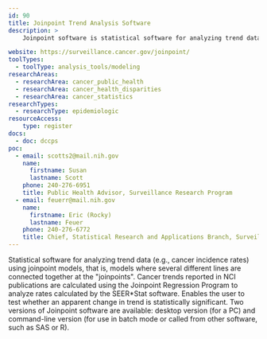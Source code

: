 ```yaml
---
id: 90
title: Joinpoint Trend Analysis Software
description: >
    Joinpoint software is statistical software for analyzing trend data (e.g., cancer incidence rates) using joinpoint models. It is available in desktop version (for a PC) and command-line version (for use in batch mode or called from other software, such as SAS or R).

website: https://surveillance.cancer.gov/joinpoint/
toolTypes:
  - toolType: analysis_tools/modeling
researchAreas:
  - researchArea: cancer_public_health
  - researchArea: cancer_health_disparities
  - researchArea: cancer_statistics
researchTypes:
  - researchType: epidemiologic
resourceAccess:
    type: register
docs:
  - doc: dccps
poc:
  - email: scotts2@mail.nih.gov
    name:
      firstname: Susan
      lastname: Scott
    phone: 240-276-6951
    title: Public Health Advisor, Surveillance Research Program
  - email: feuerr@mail.nih.gov
    name:
      firstname: Eric (Rocky)
      lastname: Feuer
    phone: 240-276-6772
    title: Chief, Statistical Research and Applications Branch, Surveillance Research Program
---
```

Statistical software for analyzing trend data (e.g., cancer incidence rates) using joinpoint models, that is, models where several different lines are connected together at the "joinpoints".  Cancer trends reported in NCI publications are calculated using the Joinpoint Regression Program to analyze rates calculated by the SEER\*Stat software. Enables the user to test whether an apparent change in trend is statistically significant. Two versions of Joinpoint software are available:  desktop version (for a PC) and command-line version (for use in batch mode or called from other software, such as SAS or R).